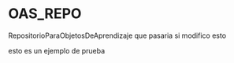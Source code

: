 # OAS_REPO
RepositorioParaObjetosDeAprendizaje
que pasaria si modifico esto 





esto es un ejemplo de prueba